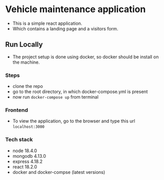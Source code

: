 
# Vehicle maintenance application
- This is a simple react application.
- Which contains a landing page and a visitors form.



## Run Locally
- The project setup is done using docker, so docker should be install on the machine.

### Steps
- clone the repo
- go to the root directory, in which docker-compose.yml is present
- now run `docker-compose up` from terminal


### Frontend 
- To view the application, go to the browser and type this url `localhost:3000`

### Tech stack 
- node 18.4.0
- mongodb 4.13.0
- express 4.18.2
- react 18.2.0
- docker and docker-compse (latest versions)

